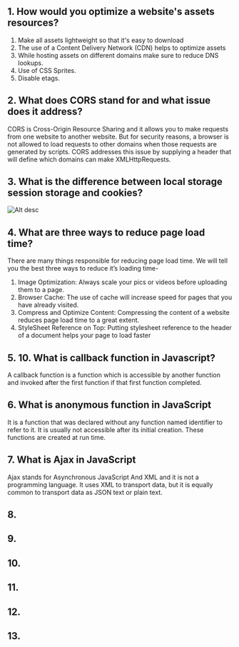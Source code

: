 ## 1. How would you optimize a website's assets resources?

1. Make all assets lightweight so that it's easy to download
2. The use of a Content Delivery Network (CDN) helps to optimize assets
3. While hosting assets on different domains make sure to reduce DNS lookups.
4. Use of CSS Sprites.
5. Disable etags.

## 2. What does CORS stand for and what issue does it address?
CORS is Cross-Origin Resource Sharing and it allows you to make requests from one website to another website. But for security reasons, a browser is not allowed to load requests to other domains when those requests are generated by scripts. CORS addresses this issue by supplying a header that will define which domains can make XMLHttpRequests.

## 3. What is the difference between local storage session storage and cookies?
![Alt desc](https://github.com/taixingbi/interview-question/blob/master/images/1.png?raw=true)

## 4. What are three ways to reduce page load time?
There are many things responsible for reducing page load time. We will tell you the best three ways to reduce it’s loading time-  
1. Image Optimization: Always scale your pics or videos before uploading them to a page.
2. Browser Cache: The use of cache will increase speed for pages that you have already visited.
3. Compress and Optimize Content: Compressing the content of a website reduces page load time to a great extent.
4. StyleSheet Reference on Top: Putting stylesheet reference to the header of a document helps your page to load faster

## 5. 10. What is callback function in Javascript?
A callback function is a function which is accessible by another function and invoked after the first function if that first function completed.

## 6. What is anonymous function in JavaScript
It is a function that was declared without any function named identifier to refer to it. It is usually not accessible after its initial creation. These functions are created at run time.

## 7. What is Ajax in JavaScript
Ajax stands for Asynchronous JavaScript And XML and it is not a programming language. It uses XML to transport data, but it is equally common to transport data as JSON text or plain text.

## 8.

## 9.

## 10.

## 11.

## 12.

## 13.
